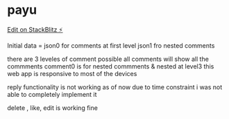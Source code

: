 # payu

[Edit on StackBlitz ⚡️](https://stackblitz.com/edit/payu)


Initial data = json0 for comments at first level
               json1 fro nested comments 

there are 3 leveles of comment possible
all comments will show all the commments 
comment0 is for nested commments & nested at level3
this web app is responsive to most of the devices

reply functionality is not working as of now due to time constraint i was not able to completely implement it

delete , like, edit is working fine